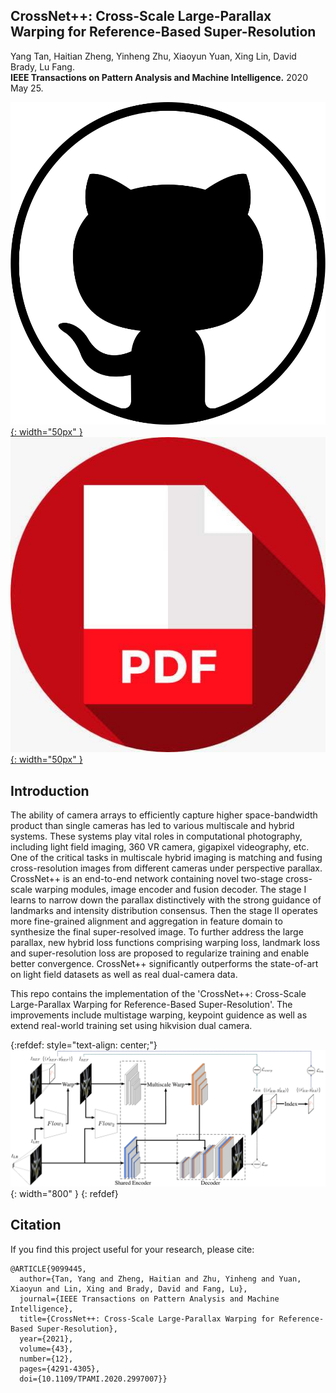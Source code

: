 ## CrossNet++: Cross-Scale Large-Parallax Warping for Reference-Based Super-Resolution

Yang Tan, Haitian Zheng, Yinheng Zhu, Xiaoyun Yuan, Xing Lin, David Brady, Lu Fang.<br/>**IEEE Transactions on Pattern Analysis and Machine Intelligence.** 2020 May 25.

[![github](/pic/github3.png){: width="50px" }](https://github.com/THU-luvision/CrossNetPP)  &nbsp;&nbsp;&nbsp;
[![pdf](/pic/pdf.jpeg){: width="50px" }](https://ieeexplore.ieee.org/document/9099445) &nbsp;&nbsp;&nbsp;



## Introduction
The ability of camera arrays to efficiently capture higher space-bandwidth product than single cameras has led to various multiscale and hybrid systems. These systems play vital roles in computational photography, including light field imaging, 360 VR camera, gigapixel videography, etc. One of the critical tasks in multiscale hybrid imaging is matching and fusing cross-resolution images from different cameras under perspective parallax. CrossNet++ is an end-to-end network containing novel two-stage cross-scale warping modules, image encoder and fusion decoder. The stage I learns to narrow down the parallax distinctively with the strong guidance of landmarks and intensity distribution consensus. Then the stage II operates more fine-grained alignment and aggregation in feature domain to synthesize the final super-resolved image. To further address the large parallax, new hybrid loss functions comprising warping loss, landmark loss and super-resolution loss are proposed to regularize training and enable better convergence. CrossNet++ significantly outperforms the state-of-art on light field datasets as well as real dual-camera data.

This repo contains the implementation of the 'CrossNet++: Cross-Scale Large-Parallax Warping for Reference-Based Super-Resolution'. The improvements include multistage warping, keypoint guidence as well as extend real-world training set using hikvision dual camera.

{:refdef: style="text-align: center;"}
![Framework](/pic/crossnetpp.png){: width="800" }
{: refdef}



## Citation

If you find this project useful for your research, please cite:

```
@ARTICLE{9099445,
  author={Tan, Yang and Zheng, Haitian and Zhu, Yinheng and Yuan, Xiaoyun and Lin, Xing and Brady, David and Fang, Lu},
  journal={IEEE Transactions on Pattern Analysis and Machine Intelligence}, 
  title={CrossNet++: Cross-Scale Large-Parallax Warping for Reference-Based Super-Resolution}, 
  year={2021},
  volume={43},
  number={12},
  pages={4291-4305},
  doi={10.1109/TPAMI.2020.2997007}}
```



